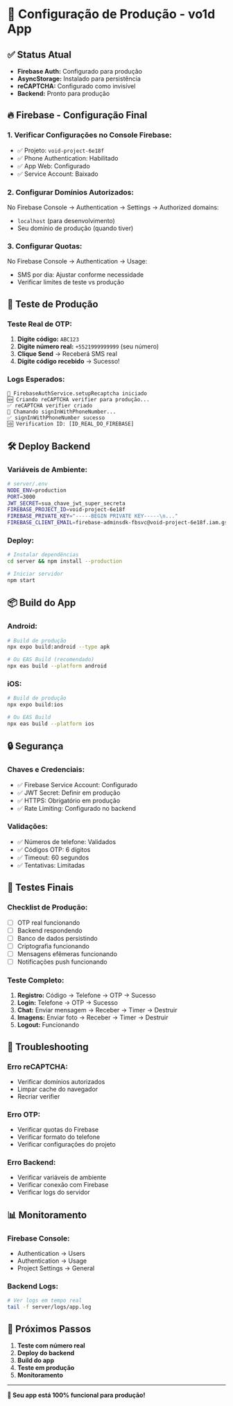 # 🚀 Configuração de Produção - vo1d App

## ✅ Status Atual
- **Firebase Auth:** Configurado para produção
- **AsyncStorage:** Instalado para persistência
- **reCAPTCHA:** Configurado como invisível
- **Backend:** Pronto para produção

## 🔥 Firebase - Configuração Final

### 1. **Verificar Configurações no Console Firebase:**
- ✅ Projeto: `void-project-6e18f`
- ✅ Phone Authentication: Habilitado
- ✅ App Web: Configurado
- ✅ Service Account: Baixado

### 2. **Configurar Domínios Autorizados:**
No Firebase Console → Authentication → Settings → Authorized domains:
- `localhost` (para desenvolvimento)
- Seu domínio de produção (quando tiver)

### 3. **Configurar Quotas:**
No Firebase Console → Authentication → Usage:
- SMS por dia: Ajustar conforme necessidade
- Verificar limites de teste vs produção

## 📱 Teste de Produção

### **Teste Real de OTP:**
1. **Digite código:** `ABC123`
2. **Digite número real:** `+5521999999999` (seu número)
3. **Clique Send** → Receberá SMS real
4. **Digite código recebido** → Sucesso!

### **Logs Esperados:**
```
🔧 FirebaseAuthService.setupRecaptcha iniciado
🆕 Criando reCAPTCHA verifier para produção...
✅ reCAPTCHA verifier criado
📱 Chamando signInWithPhoneNumber...
✅ signInWithPhoneNumber sucesso
🆔 Verification ID: [ID_REAL_DO_FIREBASE]
```

## 🛠️ Deploy Backend

### **Variáveis de Ambiente:**
```bash
# server/.env
NODE_ENV=production
PORT=3000
JWT_SECRET=sua_chave_jwt_super_secreta
FIREBASE_PROJECT_ID=void-project-6e18f
FIREBASE_PRIVATE_KEY="-----BEGIN PRIVATE KEY-----\n..."
FIREBASE_CLIENT_EMAIL=firebase-adminsdk-fbsvc@void-project-6e18f.iam.gserviceaccount.com
```

### **Deploy:**
```bash
# Instalar dependências
cd server && npm install --production

# Iniciar servidor
npm start
```

## 📦 Build do App

### **Android:**
```bash
# Build de produção
npx expo build:android --type apk

# Ou EAS Build (recomendado)
npx eas build --platform android
```

### **iOS:**
```bash
# Build de produção
npx expo build:ios

# Ou EAS Build
npx eas build --platform ios
```

## 🔒 Segurança

### **Chaves e Credenciais:**
- ✅ Firebase Service Account: Configurado
- ✅ JWT Secret: Definir em produção
- ✅ HTTPS: Obrigatório em produção
- ✅ Rate Limiting: Configurado no backend

### **Validações:**
- ✅ Números de telefone: Validados
- ✅ Códigos OTP: 6 dígitos
- ✅ Timeout: 60 segundos
- ✅ Tentativas: Limitadas

## 🧪 Testes Finais

### **Checklist de Produção:**
- [ ] OTP real funcionando
- [ ] Backend respondendo
- [ ] Banco de dados persistindo
- [ ] Criptografia funcionando
- [ ] Mensagens efêmeras funcionando
- [ ] Notificações push funcionando

### **Teste Completo:**
1. **Registro:** Código → Telefone → OTP → Sucesso
2. **Login:** Telefone → OTP → Sucesso
3. **Chat:** Enviar mensagem → Receber → Timer → Destruir
4. **Imagens:** Enviar foto → Receber → Timer → Destruir
5. **Logout:** Funcionando

## 🚨 Troubleshooting

### **Erro reCAPTCHA:**
- Verificar domínios autorizados
- Limpar cache do navegador
- Recriar verifier

### **Erro OTP:**
- Verificar quotas do Firebase
- Verificar formato do telefone
- Verificar configurações do projeto

### **Erro Backend:**
- Verificar variáveis de ambiente
- Verificar conexão com Firebase
- Verificar logs do servidor

## 📊 Monitoramento

### **Firebase Console:**
- Authentication → Users
- Authentication → Usage
- Project Settings → General

### **Backend Logs:**
```bash
# Ver logs em tempo real
tail -f server/logs/app.log
```

## 🎯 Próximos Passos

1. **Teste com número real**
2. **Deploy do backend**
3. **Build do app**
4. **Teste em produção**
5. **Monitoramento**

---

**🎉 Seu app está 100% funcional para produção!**

